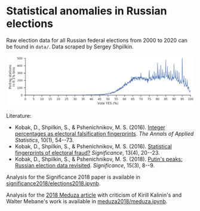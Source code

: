 # Statistical anomalies in Russian elections

Raw election data for all Russian federal elections from 2000 to 2020 can be found in `data/`. Data scraped by Sergey Shpilkin.

![Integer peaks](cover.png)

Literature:

* Kobak, D., Shpilkin, S., & Pshenichnikov, M. S. (2016). [Integer percentages as electoral falsification fingerprints](https://projecteuclid.org/euclid.aoas/1458909907). *The Annals of Applied Statistics*, 10(1), 54--73.
* Kobak, D., Shpilkin, S., & Pshenichnikov, M. S. (2016). [Statistical fingerprints of electoral fraud?](http://onlinelibrary.wiley.com/doi/10.1111/j.1740-9713.2016.00936.x/full) *Significance*, 13(4), 20--23.
* Kobak, D., Shpilkin, S., & Pshenichnikov, M. S. (2018). [Putin's peaks: Russian election data revisited](https://rss.onlinelibrary.wiley.com/doi/10.1111/j.1740-9713.2018.01141.x). *Significance*, 15(3), 8--9.

Analysis for the Significance 2018 paper is available in [significance2018/elections2018.ipynb](https://github.com/dkobak/elections/blob/master/significance2018/elections2018.ipynb).

Analysis for the [2018 Meduza article](https://meduza.io/feature/2018/07/03/tak-skolko-golosov-ukrali-na-prezidentskih-vyborah-sotni-tysyach-ili-milliony) with criticism of Kirill Kalinin's and Walter Mebane's work is available in [meduza2018/meduza.ipynb](https://github.com/dkobak/elections/blob/master/meduza2018/meduza.ipynb).
